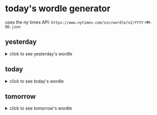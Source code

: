 # today's wordle generator

uses the ny times API: `https://www.nytimes.com/svc/wordle/v2/YYYY-MM-DD.json`

## yesterday

<details>
    <summary>click to see yesterday's wordle</summary>

    hitch

</details>

## today

<details>
    <summary>click to see today's wordle</summary>

    nicer

</details>

## tomorrow

<details>
    <summary>click to see tomorrow's wordle</summary>

    dingo

</details>
